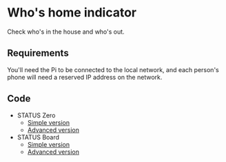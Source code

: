 # Who's home indicator

Check who's in the house and who's out.

## Requirements

You'll need the Pi to be connected to the local network, and each person's
phone will need a reserved IP address on the network.

## Code

- STATUS Zero
    - [Simple version](sz_whos_home_simple.py)
    - [Advanced version](sz_whos_home_advanced.py)
- STATUS Board
    - [Simple version](sb_whos_home_simple.py)
    - [Advanced version](sb_whos_home_advanced.py)
